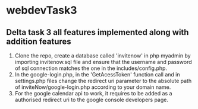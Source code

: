 # webdevTask3
## Delta task 3 all features implemented along with addition features
1. Clone the repo, create a database called 'invitenow' in php myadmin by importing invitenow.sql file and ensure that the username and password of sql connection matches    the one in the includes/config.php.
2. In the google-login.php, in the 'GetAcessToken' function call and in settings.php files change the redirect uri parameter to the           absolute path of inviteNow/google-login.php according to your domain name.
3. For the google calendar api to work, it requires to be added as a authorised redirect uri to the google console developers page.
